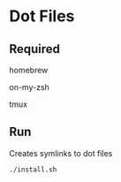 # Dot Files

## Required

homebrew

on-my-zsh

tmux

## Run

Creates symlinks to dot files

`./install.sh`

